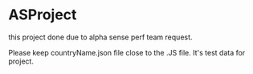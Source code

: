 # ASProject
this project done due to alpha sense perf team request.


Please keep countryName.json file close to the .JS file.
It's test data for project.
